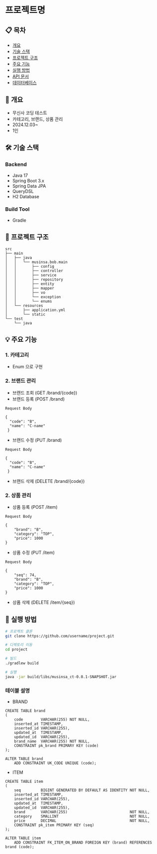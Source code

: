 # 프로젝트명

## 📋 목차
- [개요](#개요)
- [기술 스택](#기술-스택)
- [프로젝트 구조](#프로젝트-구조)
- [주요 기능](#주요-기능)
- [실행 방법](#실행-방법)
- [API 문서](#api-문서)
- [데이터베이스](#데이터베이스)


## 📝 개요
- 무신사 코딩 테스트
- 카테고리, 브랜드, 상품 관리
- 2024.12.03~
- 1인

## 🛠 기술 스택
### Backend
- Java 17
- Spring Boot 3.x
- Spring Data JPA
- QueryDSL
- H2 Database

### Build Tool
- Gradle

## 📂 프로젝트 구조
```
src
├── main
│   ├── java
│   │   └── musinsa.bob.main
│   │       ├── config
│   │       ├── controller
│   │       ├── service
│   │       ├── repository
│   │       ├── entity
│   │       ├── mapper
│   │       ├── vo
│   │       └── exception
│   │       └── enums
│   └── resources
│       ├── application.yml
│       └── static
└── test
    └── java
```

## 💡 주요 기능
### 1. 카테고리
- Enum 으로 구현

### 2. 브랜드 관리
- 브랜드 조회 (GET /brand/{code})
- 브랜드 등록 (POST /brand)
```
Request Body

{
  "code": "B",
  "name": "C-name"
 }
```
- 브랜드 수정 (PUT /brand)
```
Request Body

{
  "code": "B",
  "name": "C-name"
 }
```
- 브랜드 삭제 (DELETE /brand/{code})

### 2. 상품 관리
- 상품 등록 (POST /item)
```
Request Body

{
    "brand": "B",
    "category": "TOP",
    "price": 1000
}
```
- 상품 수정 (PUT /item)
```
Request Body

{
    "seq": 74,
    "brand": "B",
    "category": "TOP",
    "price": 1000
}
```
- 상품 삭제 (DELETE /item/{seq})


## 🚀 실행 방법
```bash
# 프로젝트 클론
git clone https://github.com/username/project.git

# 디렉토리 이동
cd project

# 빌드
./gradlew build

# 실행
java -jar build/libs/musinsa_ct-0.0.1-SNAPSHOT.jar
```



### 테이블 설명
- BRAND
```
CREATE TABLE brand
(
    code        VARCHAR(255) NOT NULL,
    inserted_at TIMESTAMP,
    inserted_id VARCHAR(255),
    updated_at  TIMESTAMP,
    updated_id  VARCHAR(255),
    brand_name  VARCHAR(255) NOT NULL,
    CONSTRAINT pk_brand PRIMARY KEY (code)
);

ALTER TABLE brand
    ADD CONSTRAINT UK_CODE UNIQUE (code);
```
- ITEM
```
CREATE TABLE item
(
    seq         BIGINT GENERATED BY DEFAULT AS IDENTITY NOT NULL,
    inserted_at TIMESTAMP,
    inserted_id VARCHAR(255),
    updated_at  TIMESTAMP,
    updated_id  VARCHAR(255),
    brand       VARCHAR(255)                            NOT NULL,
    category    SMALLINT                                NOT NULL,
    price       DECIMAL                                 NOT NULL,
    CONSTRAINT pk_item PRIMARY KEY (seq)
);

ALTER TABLE item
    ADD CONSTRAINT FK_ITEM_ON_BRAND FOREIGN KEY (brand) REFERENCES brand (code);
```

